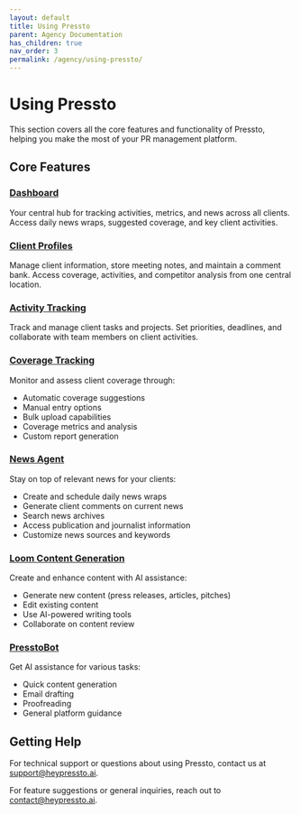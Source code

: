 ```yaml
---
layout: default
title: Using Pressto
parent: Agency Documentation
has_children: true
nav_order: 3
permalink: /agency/using-pressto/
---
```


# Using Pressto

This section covers all the core features and functionality of Pressto, helping you make the most of your PR management platform.

## Core Features

### [Dashboard](/dashboard/)

Your central hub for tracking activities, metrics, and news across all clients. Access daily news wraps, suggested coverage, and key client activities.

### [Client Profiles](/client-profiles/)

Manage client information, store meeting notes, and maintain a comment bank. Access coverage, activities, and competitor analysis from one central location.

### [Activity Tracking](/activity-tracking/)

Track and manage client tasks and projects. Set priorities, deadlines, and collaborate with team members on client activities.

### [Coverage Tracking](/coverage-tracking/)

Monitor and assess client coverage through:

- Automatic coverage suggestions
- Manual entry options
- Bulk upload capabilities
- Coverage metrics and analysis
- Custom report generation

### [News Agent](/news-agent/)

Stay on top of relevant news for your clients:

- Create and schedule daily news wraps
- Generate client comments on current news
- Search news archives
- Access publication and journalist information
- Customize news sources and keywords

### [Loom Content Generation](/loom/)

Create and enhance content with AI assistance:

- Generate new content (press releases, articles, pitches)
- Edit existing content
- Use AI-powered writing tools
- Collaborate on content review

### [PresstoBot](/presstobot/)

Get AI assistance for various tasks:

- Quick content generation
- Email drafting
- Proofreading
- General platform guidance

## Getting Help

For technical support or questions about using Pressto, contact us at [support@heypressto.ai](mailto:support@heypressto.ai).

For feature suggestions or general inquiries, reach out to [contact@heypressto.ai](mailto:contact@heypressto.ai).
